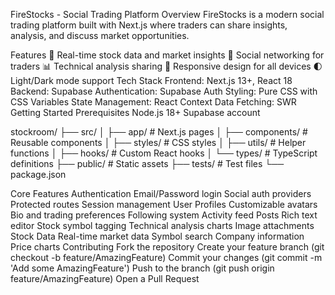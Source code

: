 FireStocks - Social Trading Platform
Overview
FireStocks is a modern social trading platform built with Next.js where traders can share insights, analysis, and discuss market opportunities.

Features
🚀 Real-time stock data and market insights
👥 Social networking for traders
📊 Technical analysis sharing
📱 Responsive design for all devices
🌓 Light/Dark mode support
Tech Stack
Frontend: Next.js 13+, React 18
Backend: Supabase
Authentication: Supabase Auth
Styling: Pure CSS with CSS Variables
State Management: React Context
Data Fetching: SWR
Getting Started
Prerequisites
Node.js 18+
Supabase account

stockroom/
├── src/
│   ├── app/                 # Next.js pages
│   ├── components/          # Reusable components
│   ├── styles/             # CSS styles
│   ├── utils/              # Helper functions
│   ├── hooks/              # Custom React hooks
│   └── types/              # TypeScript definitions
├── public/                 # Static assets
├── tests/                  # Test files
└── package.json

Core Features
Authentication
Email/Password login
Social auth providers
Protected routes
Session management
User Profiles
Customizable avatars
Bio and trading preferences
Following system
Activity feed
Posts
Rich text editor
Stock symbol tagging
Technical analysis charts
Image attachments
Stock Data
Real-time market data
Symbol search
Company information
Price charts
Contributing
Fork the repository
Create your feature branch (git checkout -b feature/AmazingFeature)
Commit your changes (git commit -m 'Add some AmazingFeature')
Push to the branch (git push origin feature/AmazingFeature)
Open a Pull Request
